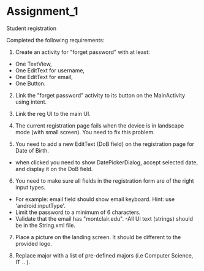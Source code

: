 # Assignment_1
Student registration

Completed the following requirements:

1. Create an activity for "forget password" with at least:
  -	One TextView,
  -	One EditText for username,
  -	One EditText for email,
  -	One Button.
  
2. Link the "forget password" activity to its button on the MainActivity using intent.

3. Link the reg UI to the main UI.

4. The current registration page fails when the device is in landscape mode (with small screen). You need to fix this problem.

5. You need to add a new EditText (DoB field) on the registration page for Date of Birth.
  - when clicked you need to show DatePickerDialog, accept selected date,  and display it on the DoB field.
  
6. You need to make sure all fields in the registration form are of the right input types.
  - For example: email field should show email keyboard. Hint: use 'android:inputType'.
  - Limit the password to a minimum of 6 characters.
  - Validate that the email has "montclair.edu".
  -All UI text (strings) should be in the String.xml file.
  
7. Place a picture on the landing screen. It should be different to the provided logo.

8. Replace major with a list of pre-defined majors (i.e Computer Science, IT .. ).

